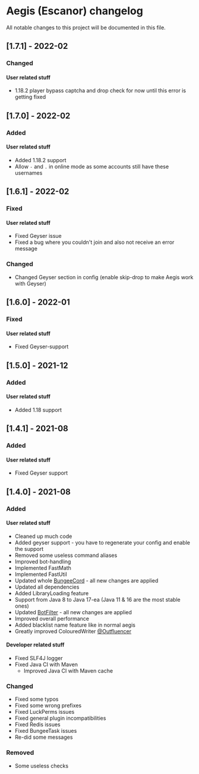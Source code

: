 # Aegis (Escanor) changelog

All notable changes to this project will be documented in this file.

## [1.7.1] - 2022-02

### Changed

#### User related stuff

- 1.18.2 player bypass captcha and drop check for now until this error is getting fixed

## [1.7.0] - 2022-02

### Added

#### User related stuff

- Added 1.18.2 support
- Allow `-` and `.` in online mode as some accounts still have these usernames

## [1.6.1] - 2022-02

### Fixed

#### User related stuff

- Fixed Geyser issue
- Fixed a bug where you couldn't join and also not receive an error message

### Changed

- Changed Geyser section in config (enable skip-drop to make Aegis work with Geyser)

## [1.6.0] - 2022-01

### Fixed

#### User related stuff

- Fixed Geyser-support

## [1.5.0] - 2021-12

### Added

#### User related stuff

- Added 1.18 support

## [1.4.1] - 2021-08

### Added

#### User related stuff

- Fixed Geyser support

## [1.4.0] - 2021-08

### Added

#### User related stuff

- Cleaned up much code
- Added geyser support - you have to regenerate your config and enable the support
- Removed some useless command aliases
- Improved bot-handling
- Implemented FastMath
- Implemented FastUtil
- Updated whole [BungeeCord](https://github.com/SpigotMC/BungeeCord) - all new changes are applied
- Updated all dependencies
- Added LibraryLoading feature
- Support from Java 8 to Java 17-ea (Java 11 & 16 are the most stable ones)
- Updated [BotFilter](https://github.com/Leymooo/BungeeCord) - all new changes are applied
- Improved overall performance
- Added blacklist name feature like in normal aegis
- Greatly improved ColouredWriter [@Outfluencer](https://github.com/SpigotMC/BungeeCord/pull/3164)

#### Developer related stuff

- Fixed SLF4J logger
- Fixed Java CI with Maven
    - Improved Java CI with Maven cache

### Changed

- Fixed some typos
- Fixed some wrong prefixes
- Fixed LuckPerms issues
- Fixed general plugin incompatibilities
- Fixed Redis issues
- Fixed BungeeTask issues
- Re-did some messages

### Removed

- Some useless checks
